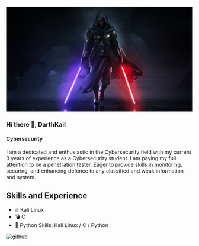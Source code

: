 ![Cybersecurity](https://github.com/UukailDaBest/UukailDaBest/blob/main/wp11440836-star-wars-revan-wallpapers.jpg)

### Hi there 👋, DarthKail
#### Cybersecurity

I am a dedicated and enthusiastic in the Cybersecurity field with my current 3 years of experience as a Cybersecurity student. I am paying my full attention to be a penetration tester. Eager to provide skills in monitoring, securing, and enhancing defence to any classified and weak information and system. 

## Skills and Experience

* 🔥 Kali Linux
* 💣 C
* 🤖 Python
Skills: Kali Linux / C / Python



[<img src='https://cdn.jsdelivr.net/npm/simple-icons@3.0.1/icons/github.svg' alt='github' height='40'>](https://github.com/UukailDaBest)  
